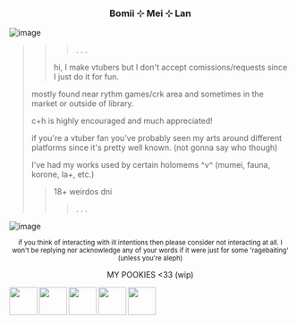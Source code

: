 ### <p align="center">Bomii ⊹ Mei ⊹ Lan</p>

![image](https://files.catbox.moe/jnl3zr.jpeg)
>>> . . .
>>> 
>> hi, I make vtubers but I don't accept comissions/requests since I just do it for fun.
>> 
> mostly found near rythm games/crk area and sometimes in the market or outside of library.
>
> c+h is highly encouraged and much appreciated!
>
> if you're a vtuber fan you've probably seen my arts around different platforms since it's pretty well known. (not gonna say who though)
>
> I've had my works used by certain holomems ^v^ (mumei, fauna, korone, la+, etc.)
>
>> 18+ weirdos dni
>>
>>> . . .
>>>
![image](https://files.catbox.moe/t7f7si.jpeg)
<p align="center"><sup> if you think of interacting with ill intentions then please consider not interacting at all. I won't be replying nor acknowledge any of your words if it were just for some 'ragebaiting' (unless you're aleph) </sup></p>

<p align="center">MY POOKIES <33 (wip)</p>
<a href="url"><img src="https://files.catbox.moe/23ew4k.png" align="left" height="50" width="50" ></a> <a href="url"><img src="https://files.catbox.moe/5l7bfv.png" align="left" height="50" width="50" ></a> <a href="url"><img src="https://files.catbox.moe/h5r0yz.png" align="left" height="50" width="50" ></a> <a href="url"><img src="https://files.catbox.moe/0nry0r.png" align="left" height="50" width="50" ></a> <a href="url"><img src="https://files.catbox.moe/sg1cty.png" align="left" height="50" width="50" ></a>
